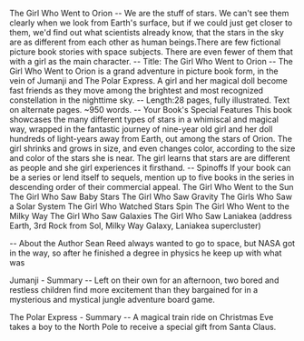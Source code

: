 The Girl Who Went to Orion
-- We are the stuff of stars. We can't see them clearly when we look from Earth's surface, but if we could just get closer to them, we'd find out what scientists already know, that the stars in the sky are as different from each other as human beings.There are few fictional picture book stories with space subjects. There are even fewer of them that with a girl as the main character. 
-- Title: The Girl Who Went to Orion
    -- The Girl Who Went to Orion is a grand adventure in picture book form, in the vein of Jumanji and The Polar Express. A girl and her magical doll become fast friends as they move among the brightest and most recognized constellation in the nighttime sky. 
    -- Length:28 pages, fully illustrated. Text on alternate pages. ~950 words.
-- Your Book's Special Features
    This book showcases the many different types of stars in a whimiscal and magical way, wrapped in the fantastic journey of nine-year old girl and her doll hundreds of light-years away from Earth, out among the stars of Orion. The girl shrinks and grows in size, and even changes color, according to the size and color of the stars she is near. The girl learns that stars are are different as people and she girl experiences it firsthand.
-- Spinoffs 
    If your book can be a series or lend itself to sequels, mention up to five books in the series in descending order of their commercial appeal.
    The Girl Who Went to the Sun
    The Girl Who Saw Baby Stars
    The Girl Who Saw Gravity
    The Girls Who Saw a Solar System
    The Girl Who Watched Stars Spin
    The Girl Who Went to the Milky Way
    The Girl Who Saw Galaxies
    The Girl Who Saw Laniakea (address Earth, 3rd Rock from Sol, Milky Way Galaxy, Laniakea supercluster)

-- About the Author
    Sean Reed always wanted to go to space, but NASA got in the way, so after he finished a degree in physics he keep up with what was 

Jumanji - Summary
-- Left on their own for an afternoon, two bored and restless children find more excitement than they bargained for in a mysterious and mystical jungle adventure board game.

The Polar Express - Summary
-- A magical train ride on Christmas Eve takes a boy to the North Pole to receive a special gift from Santa Claus.